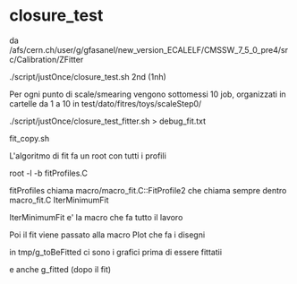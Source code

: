 # closure_test

da /afs/cern.ch/user/g/gfasanel/new_version_ECALELF/CMSSW_7_5_0_pre4/src/Calibration/ZFitter


./script/justOnce/closure_test.sh 2nd (1nh)

Per ogni punto di scale/smearing vengono sottomessi 10 job, organizzati in cartelle da 1 a 10 in test/dato/fitres/toys/scaleStep0/

./script/justOnce/closure_test_fitter.sh > debug_fit.txt

fit_copy.sh

L'algoritmo di fit fa un root con tutti i profili

root -l -b fitProfiles.C

fitProfiles chiama macro/macro_fit.C::FitProfile2 che chiama sempre dentro macro_fit.C IterMinimumFit

IterMinimumFit e' la macro che fa tutto il lavoro

Poi il fit viene passato alla macro Plot che fa i disegni

in tmp/g_toBeFitted ci sono i grafici prima di essere fittatii

e anche g_fitted (dopo il fit)
